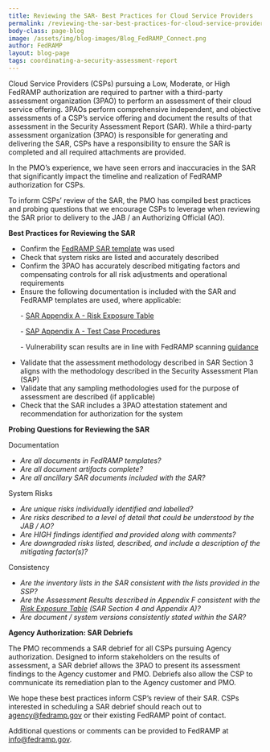 ```yaml
---
title: Reviewing the SAR- Best Practices for Cloud Service Providers  
permalink: /reviewing-the-sar-best-practices-for-cloud-service-providers/
body-class: page-blog
image: /assets/img/blog-images/Blog_FedRAMP_Connect.png
author: FedRAMP
layout: blog-page
tags: coordinating-a-security-assessment-report
---
```

Cloud Service Providers (CSPs) pursuing a Low, Moderate, or High FedRAMP authorization are required to partner with a third-party assessment organization (3PAO) to perform an assessment of their cloud service offering. 3PAOs perform comprehensive independent, and objective assessments of a CSP’s service offering and document the results of that assessment in the Security Assessment Report (SAR). While a third-party assessment organization (3PAO) is responsible for generating and delivering the SAR, CSPs have a responsibility to ensure the SAR is completed and all required attachments are provided.

In the PMO’s experience, we have seen errors and inaccuracies in the SAR that significantly impact the timeline and realization of FedRAMP authorization for CSPs.

To inform CSPs’ review of the SAR, the PMO has compiled best practices and probing questions that we encourage CSPs to leverage when reviewing the SAR prior to delivery to the JAB / an Authorizing Official (AO).

**Best Practices for Reviewing the SAR**

* Confirm the <a href="https://www.fedramp.gov/assets/resources/templates/FedRAMP-SAR-Template.docx">FedRAMP SAR template</a> was used
* Check that system risks are listed and accurately described
* Confirm the 3PAO has accurately described mitigating factors and compensating controls for all risk adjustments and operational requirements
* Ensure the following documentation is included with the SAR and FedRAMP templates are used, where applicable:
  <p>  - <a href="https://www.fedramp.gov/assets/resources/templates/SAR-AA-FedRAMP-Risk-Exposure-Table-Template.xlsx">SAR Appendix A - Risk Exposure Table</a></p>
  <p>   - <a href="https://www.fedramp.gov/assets/resources/templates/SAP-AA-FedRAMP-Moderate-Security-Test-Case-Procedures-Template.xlsx">SAP Appendix A - Test Case Procedures</a></p>
  <p>   - Vulnerability scan results are in line with FedRAMP scanning <a href="https://www.fedramp.gov/assets/resources/documents/CSP_Vulnerability_Scanning_Requirements.pdf">guidance</a></p>
* Validate that the assessment methodology described in SAR Section 3 aligns with the methodology described in the Security Assessment Plan (SAP)
* Validate that any sampling methodologies used for the purpose of assessment are described (if applicable)
* Check that the SAR includes a 3PAO attestation statement and recommendation for authorization for the system

**Probing Questions for Reviewing the SAR**

Documentation
* _Are all documents in FedRAMP templates?_
* _Are all document artifacts complete?_
* _Are all ancillary SAR documents included with the SAR?_

System Risks

* _Are unique risks individually identified and labelled?_
* _Are risks described to a level of detail that could be understood by the JAB / AO?_
* _Are HIGH findings identified and provided along with comments?_
* _Are downgraded risks listed, described, and include a description of the mitigating factor(s)?_
 
Consistency

* _Are the inventory lists in the SAR consistent with the lists provided in the SSP?_
* _Are the Assessment Results described in Appendix F consistent with the <a href="https://www.fedramp.gov/assets/resources/templates/SAR-AA-FedRAMP-Risk-Exposure-Table-Template.xlsx">Risk Exposure Table</a> (SAR Section 4 and Appendix A)?_
* _Are document / system versions consistently stated within the SAR?_
 
**Agency Authorization: SAR Debriefs** 

The PMO recommends a SAR debrief for all CSPs pursuing Agency authorization. Designed to inform stakeholders on the results of assessment, a SAR debrief allows the 3PAO to present its assessment findings to the Agency customer and PMO. Debriefs also allow the CSP to communicate its remediation plan to the Agency customer and PMO.

We hope these best practices inform CSP’s review of their SAR. CSPs interested in scheduling a SAR debrief should reach out to agency@fedramp.gov or their existing FedRAMP point of contact.

Additional questions or comments can be provided to FedRAMP at info@fedramp.gov.


